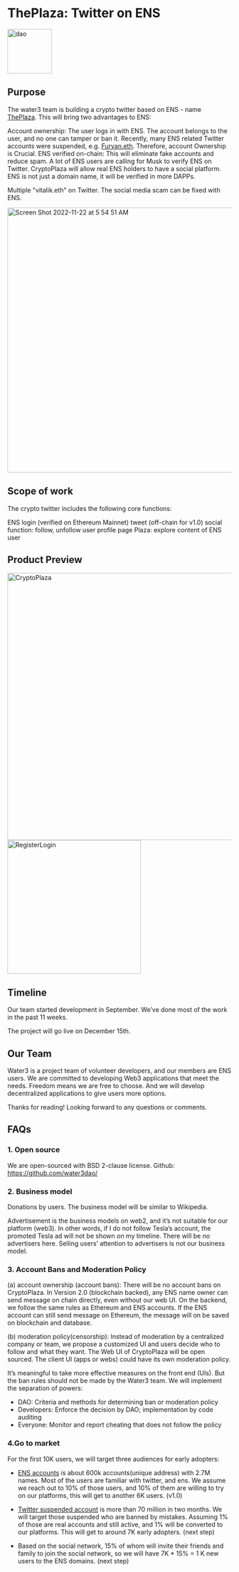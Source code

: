 # ThePlaza: Twitter on ENS
<img width="100" alt="dao" src="https://user-images.githubusercontent.com/28680496/202346108-7707a4d0-1a3c-43cc-ae28-38b8687cde89.png">

## Purpose
The water3 team is building a crypto twitter based on ENS - name [ThePlaza](https://cryptoplaza.app/). This will bring two advantages to ENS:

Account ownership: The user logs in with ENS. The account belongs to the user, and no one can tamper or ban it. Recently, many ENS related Twitter accounts were suspended, e.g. [Furyan.eth](https://twitter.com/FuryanEth/status/1589752021095452673). Therefore, account Ownership is Crucial.
ENS verified on-chain: This will eliminate fake accounts and reduce spam. A lot of ENS users are calling for Musk to verify ENS on Twitter. CryptoPlaza will allow real ENS holders to have a social platform.
ENS is not just a domain name, it will be verified in more DAPPs.

Multiple "vitalik.eth" on Twitter. The social media scam can be fixed with ENS.

<img width="595" alt="Screen Shot 2022-11-22 at 5 54 51 AM" src="https://user-images.githubusercontent.com/28680496/203178244-2f4a9b5e-0c3b-4232-9afb-965396f2ada6.png">


## Scope of work
The crypto twitter includes the following core functions:

ENS login (verified on Ethereum Mainnet)
tweet (off-chain for v1.0)
social function: follow, unfollow
user profile page
Plaza: explore content of ENS user

## Product Preview
<img width="600" alt="CryptoPlaza" src="https://user-images.githubusercontent.com/28680496/202344461-47a0d487-4079-453e-aa10-c6ece767e8b1.png">

<br />

<img width="300" alt="RegisterLogin" src="https://user-images.githubusercontent.com/28680496/202344469-a20e7be2-ce5a-4f3d-a52e-dd0e0e820bd9.png">

## Timeline
Our team started development in September. We’ve done most of the work in the past 11 weeks.

The project will go live on December 15th.

## Our Team
Water3 is a project team of volunteer developers, and our members are ENS users. We are committed to developing Web3 applications that meet the needs.
Freedom means we are free to choose. And we will develop decentralized applications to give users more options.

Thanks for reading! Looking forward to any questions or comments.

## FAQs

### 1. Open source
We are open-sourced with BSD 2-clause license.
Github: https://github.com/water3dao/

### 2. Business model

Donations by users. The business model will be similar to Wikipedia.

Advertisement is the business models on web2, and it’s not suitable for our platform (web3). In other words, if I do not follow Tesla’s account, the promoted Tesla ad will not be shown on my timeline. There will be no advertisers here. Selling users’ attention to advertisers is not our business model.

### 3. Account Bans and Moderation Policy

(a) account ownership (account bans): There will be no account bans on CryptoPlaza. In Version 2.0 (blockchain backed), any ENS name owner can send message on chain directly, even without our web UI. On the backend, we follow the same rules as Ethereum and ENS accounts. If the ENS account can still send message on Ethereum, the message will on be saved on blockchain and database.

(b) moderation policy(censorship): Instead of moderation by a centralized company or team, we propose a customized UI and users decide who to follow and what they want. The Web UI of CryptoPlaza will be open sourced. The client UI (apps or webs) could have its own moderation policy.

It’s meaningful to take more effective measures on the front end (UIs). But the ban rules should not be made by the Water3 team. We will implement the separation of powers:
- DAO: Criteria and methods for determining ban or moderation policy
- Developers: Enforce the decision by DAO; implementation by code auditing
- Everyone: Monitor and report cheating that does not follow the policy

### 4.Go to market

For the first 10K users, we will target three audiences for early adopters:

- [ENS accounts](https://opensea.io/collection/ens) is about 600k accounts(unique address) with 2.7M names. Most of the users are familiar with twitter, and ens. We assume we reach out to 10% of those users, and 10% of them are willing to try on our platforms, this will get to another 6K users. (v1.0)

- [Twitter suspended account](https://www.firstpost.com/tech/news-analysis/twitter-suspended-over-one-million-accounts-daily-to-curb-misinformation-report-4685661.html) is more than 70 million in two months. We will target those suspended who are banned by mistakes. Assuming 1% of those are real accounts and still active, and 1% will be converted to our platforms. This will get to around 7K early adopters. (next step)

- Based on the social network, 15% of whom will invite their friends and family to join the social network, so we will have 7K * 15% = 1 K new users to the ENS domains. (next step)

